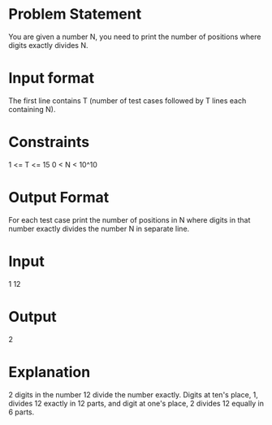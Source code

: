 Problem Statement
============
You are given a number N, you need to print the number of positions where digits exactly divides N.

Input format
===========
The first line contains T (number of test cases followed by T lines each containing N).

Constraints
===========
1 <= T <= 15
0 < N < 10^10

Output Format
==========
For each test case print the number of positions in N where digits in that number exactly divides the number N in separate line.

Input 
========
1
12

Output
========
2

Explanation
===========
2 digits in the number 12 divide the number exactly. Digits at ten's place, 1, divides 12 exactly in 12 parts, and digit at one's place, 2 divides 12 equally in 6 parts.
